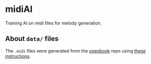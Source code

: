 # midiAI

Training AI on midi files for melody generation.

## About `data/` files

The `.midi` files were generated from the [openbook](https://github.com/veltzer/openbook) repo using [these instructions](https://github.com/veltzer/openbook#how-do-i-build-the-pdfs).
